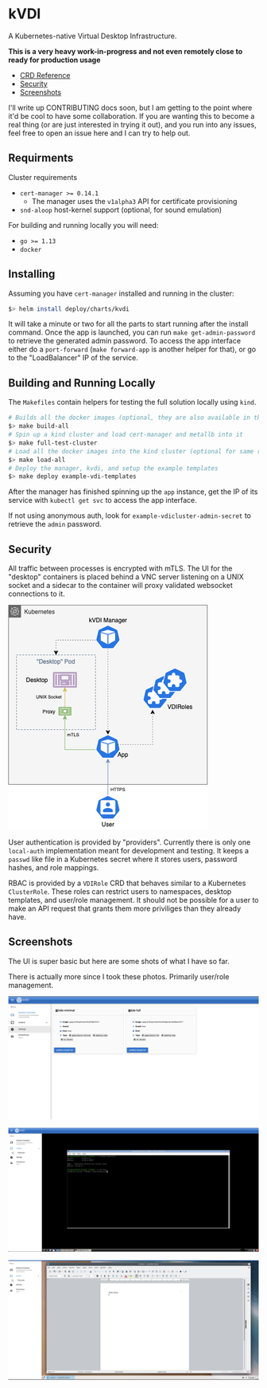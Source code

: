 # kVDI

A Kubernetes-native Virtual Desktop Infrastructure.

**This is a very heavy work-in-progress and not even remotely close to ready for production usage**

 - [CRD Reference](doc/crds.md)
 - [Security](#security)
 - [Screenshots](#screenshots)

I'll write up CONTRIBUTING docs soon, but I am getting to the point where it'd be cool to have some collaboration.
If you are wanting this to become a real thing (or are just interested in trying it out), and you run into any issues, feel free to open an issue here and I can try to help out.

## Requirments

Cluster requirements

  - `cert-manager >= 0.14.1`
    - The manager uses the `v1alpha3` API for certificate provisioning
  - `snd-aloop` host-kernel support (optional, for sound emulation)

For building and running locally you will need:

  - `go >= 1.13`
  - `docker`

## Installing

Assuming you have `cert-manager` installed and running in the cluster:

```bash
$> helm install deploy/charts/kvdi
```

It will take a minute or two for all the parts to start running after the install command.
Once the app is launched, you can run `make get-admin-password` to retrieve the generated admin password.
To access the app interface either do a `port-forward` (`make forward-app` is another helper for that), or go to the "LoadBalancer" IP of the service.

## Building and Running Locally

The `Makefiles` contain helpers for testing the full solution locally using `kind`.

```bash
# Builds all the docker images (optional, they are also available in the quay repo)
$> make build-all
# Spin up a kind cluster and load cert-manager and metallb into it
$> make full-test-cluster
# Load all the docker images into the kind cluster (optional for same reason as build)
$> make load-all
# Deploy the manager, kvdi, and setup the example templates
$> make deploy example-vdi-templates
```

After the manager has finished spinning up the `app` instance, get the IP of its service with `kubectl get svc` to access the app interface.

If not using anonymous auth, look for `example-vdicluster-admin-secret` to retrieve the `admin` password.

## Security

All traffic between processes is encrypted with mTLS.
The UI for the "desktop" containers is placed behind a VNC server listening on a UNIX socket and a sidecar to the container will proxy validated websocket connections to it.

![img](doc/kvdi_arch.png)

User authentication is provided by "providers". Currently there is only one `local-auth` implementation meant for development and testing.
It keeps a `passwd` like file in a Kubernetes secret where it stores users, password hashes, and role mappings.

RBAC is provided by a `VDIRole` CRD that behaves similar to a Kubernetes `ClusterRole`.
These roles can restrict users to namespaces, desktop templates, and user/role management.
It should not be possible for a user to make an API request that grants them more priviliges than they already have.

## Screenshots

The UI is super basic but here are some shots of what I have so far.

There is actually more since I took these photos. Primarily user/role management.

![img](doc/templates.png)

![img](doc/term.png)

![img](doc/libre.png)
